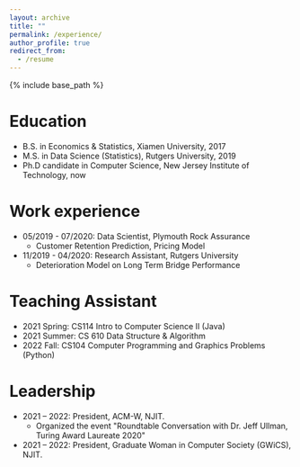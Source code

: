 ```yaml
---
layout: archive
title: ""
permalink: /experience/
author_profile: true
redirect_from:
  - /resume
---
```


{% include base_path %}

Education
======
* B.S. in Economics & Statistics, Xiamen University, 2017
* M.S. in Data Science (Statistics), Rutgers University, 2019
* Ph.D candidate in Computer Science, New Jersey Institute of Technology, now

Work experience
======
* 05/2019 - 07/2020: Data Scientist, Plymouth Rock Assurance
  * Customer Retention Prediction, Pricing Model
* 11/2019 - 04/2020: Research Assistant, Rutgers University
  * Deterioration Model on Long Term Bridge Performance
  

Teaching Assistant
======
*  2021 Spring: CS114 Intro to Computer Science II (Java)
*  2021 Summer: CS 610 Data Structure & Algorithm
*  2022 Fall: CS104 Computer Programming and Graphics Problems (Python)
  
Leadership
======
* 2021 – 2022: President, ACM-W, NJIT.
  *  Organized the event "Roundtable Conversation with Dr. Jeff Ullman, Turing Award Laureate 2020"
* 2021 – 2022: President, Graduate Woman in Computer Society (GWiCS), NJIT.
